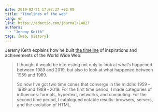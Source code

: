 ```yaml
---
date: 2019-02-21 17:07:37 +02:00
title: "Timelines of the web"
lang: en
link: https://adactio.com/journal/14827
authors:
  - "Jeremy Keith"
tags: [Web, history]
---
```


Jeremy Keith explains how he built [the timeline](https://worldwideweb.cern.ch/timeline/) of inspirations and achievements of the World Wide Web:

> I thought it would be interesting not only to look at what’s happened between 1989 and 2019, but also to look at what happened between 1959 and 1989.
>
> So now I’ve got two time cones that converge in the middle: 1959 – 1989 and 1989 – 2019. For the first time period, I made categories of influences: formats, hypertext, networks, and computing. For the second time period, I catalogued notable results: browsers, servers, and the evolution of HTML.

